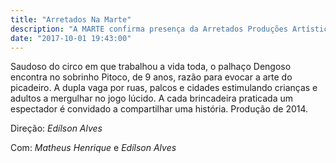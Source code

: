 ```yaml
---
title: "Arretados Na Marte"
description: "A MARTE confirma presença da Arretados Produções Artísticas com o espetáculo \"Troca-se Histórias por Brincadeiras\""
date: "2017-10-01 19:43:00"
---
```


Saudoso do circo em que trabalhou a vida toda, o palhaço Dengoso encontra no sobrinho Pitoco, de 9 anos, razão para evocar a arte do picadeiro. A dupla vaga por ruas, palcos e cidades estimulando crianças e adultos a mergulhar no jogo lúcido. A cada brincadeira praticada um espectador é convidado a compartilhar uma história. Produção de 2014.

Direção: *Edílson Alves*

Com: *Matheus Henrique* e *Edílson Alves*
